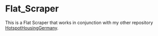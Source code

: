 # Flat_Scraper

This is a Flat Scraper that works in conjunction with my other repository [HotspotHousingGermany](https://github.com/Arthlight/HotspotHousingGermany).
